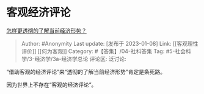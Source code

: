 # 客观经济评论
[怎样更透彻的了解当前经济形势？](https://www.zhihu.com/question/46688546/answer/2835561960)

> Author: #Anonymity
> Last update: [发布于 2023-01-08]
> Link: [[客观理性评价]] [[何为客观]]
> Category: #【答集】/04-社科答集
> Tag: #5-社会科学/3-经济学/3a-经济学总论
> 评论区:
> 泛讨论:

“借助客观的经济评论”来“透彻的了解当前经济形势”肯定是条死路。

因为世界上不存在“客观的经济评论”。
